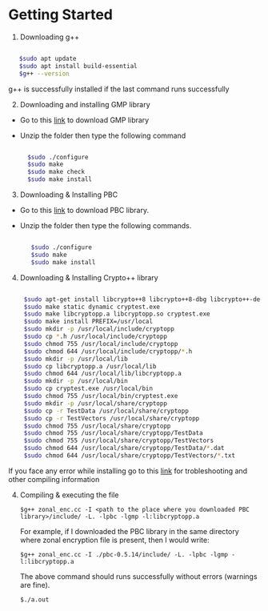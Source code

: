# Getting Started

1. Downloading g++

  ```bash

     $sudo apt update
     $sudo apt install build-essential
     $g++ --version
  ```

g++ is successfully installed if the last command runs successfully

2. Downloading and installing GMP library

- Go to this [link](https://gmplib.org/download/gmp/gmp-6.2.1.tar.xz) to download GMP library
- Unzip the folder then type the following command

   ```bash

     $sudo ./configure
     $sudo make
     $sudo make check
     $sudo make install
  ```

3. Downloading & Installing PBC

- Go to this [link](https://crypto.stanford.edu/pbc/files/pbc-0.5.14.tar.gz) to download PBC library.
- Unzip the folder then type the following commands.

  ```bash

     $sudo ./configure
     $sudo make
     $sudo make install
  ```
  
4. Downloading & Installing Crypto++ library

    ```bash

     $sudo apt-get install libcrypto++8 libcrypto++8-dbg libcrypto++-dev
     $sudo make static dynamic cryptest.exe
     $sudo make libcryptopp.a libcryptopp.so cryptest.exe
     $sudo make install PREFIX=/usr/local
     $sudo mkdir -p /usr/local/include/cryptopp
     $sudo cp *.h /usr/local/include/cryptopp
     $sudo chmod 755 /usr/local/include/cryptopp
     $sudo chmod 644 /usr/local/include/cryptopp/*.h
     $sudo mkdir -p /usr/local/lib
     $sudo cp libcryptopp.a /usr/local/lib
     $sudo chmod 644 /usr/local/lib/libcryptopp.a
     $sudo mkdir -p /usr/local/bin
     $sudo cp cryptest.exe /usr/local/bin
     $sudo chmod 755 /usr/local/bin/cryptest.exe
     $sudo mkdir -p /usr/local/share/cryptopp
     $sudo cp -r TestData /usr/local/share/cryptopp
     $sudo cp -r TestVectors /usr/local/share/cryptopp
     $sudo chmod 755 /usr/local/share/cryptopp
     $sudo chmod 755 /usr/local/share/cryptopp/TestData
     $sudo chmod 755 /usr/local/share/cryptopp/TestVectors
     $sudo chmod 644 /usr/local/share/cryptopp/TestData/*.dat
     $sudo chmod 644 /usr/local/share/cryptopp/TestVectors/*.txt
    
    ```

If you face any error while installing go to this [link](https://www.cryptopp.com/wiki/Linux#Build_and_Install_the_Library) for trobleshooting and other compiling information

4. Compiling & executing the file

    `$g++ zonal_enc.cc -I <path to the place where you downloaded PBC library>/include/ -L. -lpbc -lgmp -l:libcryptopp.a`

   For example, if I downloaded the PBC library in the same directory where zonal encryption file is present, then I would write:

    `$g++ zonal_enc.cc -I ./pbc-0.5.14/include/ -L. -lpbc -lgmp -l:libcryptopp.a`

   The above command should runs successfully without errors (warnings are fine).

     `$./a.out`

